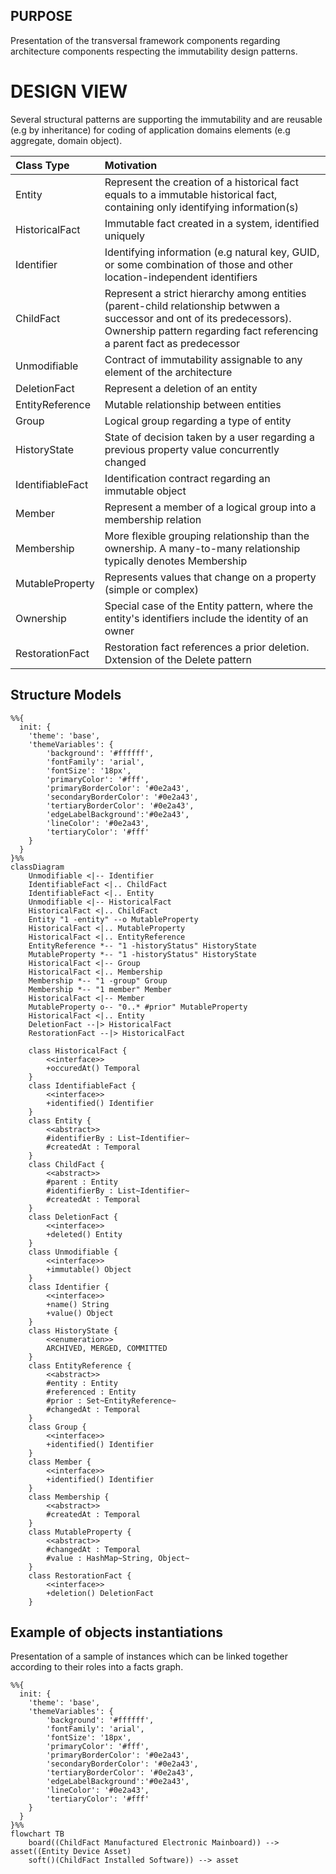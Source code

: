 ## PURPOSE
Presentation of the transversal framework components regarding architecture components respecting the immutability design patterns.

# DESIGN VIEW
Several structural patterns are supporting the immutability and are reusable (e.g by inheritance) for coding of application domains elements (e.g aggregate, domain object).

|Class Type|Motivation|
| :-- | :-- |
|Entity|Represent the creation of a historical fact equals to a immutable historical fact, containing only identifying information(s)|
|HistoricalFact|Immutable fact created in a system, identified uniquely|
|Identifier|Identifying information (e.g natural key, GUID, or some combination of those and other location-independent identifiers|
|ChildFact|Represent a strict hierarchy among entities (parent-child relationship betwwen a successor and ont of its predecessors). Ownership pattern regarding fact referencing a parent fact as predecessor|
|Unmodifiable|Contract of immutability assignable to any element of the architecture|
|DeletionFact|Represent a deletion of an entity|
|EntityReference|Mutable relationship between entities|
|Group|Logical group regarding a type of entity|
|HistoryState|State of decision taken by a user regarding a previous property value concurrently changed|
|IdentifiableFact|Identification contract regarding an immutable object|
|Member|Represent a member of a logical group into a membership relation|
|Membership|More flexible grouping relationship than the ownership. A many-to-many relationship typically denotes Membership|
|MutableProperty|Represents values that change on a property (simple or complex)|
|Ownership|Special case of the Entity pattern, where the entity's identifiers include the identity of an owner|
|RestorationFact|Restoration fact references a prior deletion. Dxtension of the Delete pattern|

## Structure Models

```mermaid
%%{
  init: {
    'theme': 'base',
    'themeVariables': {
        'background': '#ffffff',
        'fontFamily': 'arial',
        'fontSize': '18px',
        'primaryColor': '#fff',
        'primaryBorderColor': '#0e2a43',
        'secondaryBorderColor': '#0e2a43',
        'tertiaryBorderColor': '#0e2a43',
        'edgeLabelBackground':'#0e2a43',
        'lineColor': '#0e2a43',
        'tertiaryColor': '#fff'
    }
  }
}%%
classDiagram
    Unmodifiable <|-- Identifier
    IdentifiableFact <|.. ChildFact
    IdentifiableFact <|.. Entity
    Unmodifiable <|-- HistoricalFact
    HistoricalFact <|.. ChildFact
    Entity "1 -entity" --o MutableProperty
    HistoricalFact <|.. MutableProperty
    HistoricalFact <|.. EntityReference
    EntityReference *-- "1 -historyStatus" HistoryState
    MutableProperty *-- "1 -historyStatus" HistoryState
    HistoricalFact <|-- Group
    HistoricalFact <|.. Membership
    Membership *-- "1 -group" Group
    Membership *-- "1 member" Member
    HistoricalFact <|-- Member
    MutableProperty o-- "0..* #prior" MutableProperty
    HistoricalFact <|.. Entity
    DeletionFact --|> HistoricalFact
    RestorationFact --|> HistoricalFact

    class HistoricalFact {
        <<interface>>
        +occuredAt() Temporal
    }
    class IdentifiableFact {
        <<interface>>
        +identified() Identifier
    }
    class Entity {
        <<abstract>>
        #identifierBy : List~Identifier~
        #createdAt : Temporal
    }
    class ChildFact {
        <<abstract>>
        #parent : Entity
        #identifierBy : List~Identifier~
        #createdAt : Temporal
    }
    class DeletionFact {
        <<interface>>
        +deleted() Entity
    }
    class Unmodifiable {
        <<interface>>
        +immutable() Object
    }
    class Identifier {
        <<interface>>
        +name() String
        +value() Object
    }
    class HistoryState {
        <<enumeration>>
        ARCHIVED, MERGED, COMMITTED
    }
    class EntityReference {
        <<abstract>>
        #entity : Entity
        #referenced : Entity
        #prior : Set~EntityReference~
        #changedAt : Temporal
    }
    class Group {
        <<interface>>
        +identified() Identifier
    }
    class Member {
        <<interface>>
        +identified() Identifier
    }
    class Membership {
        <<abstract>>
        #createdAt : Temporal
    }
    class MutableProperty {
        <<abstract>>
        #changedAt : Temporal
        #value : HashMap~String, Object~
    }
    class RestorationFact {
        <<interface>>
        +deletion() DeletionFact
    }
```

## Example of objects instantiations
Presentation of a sample of instances which can be linked together according to their roles into a facts graph.

```mermaid
%%{
  init: {
    'theme': 'base',
    'themeVariables': {
        'background': '#ffffff',
        'fontFamily': 'arial',
        'fontSize': '18px',
        'primaryColor': '#fff',
        'primaryBorderColor': '#0e2a43',
        'secondaryBorderColor': '#0e2a43',
        'tertiaryBorderColor': '#0e2a43',
        'edgeLabelBackground':'#0e2a43',
        'lineColor': '#0e2a43',
        'tertiaryColor': '#fff'
    }
  }
}%%
flowchart TB
    board((ChildFact Manufactured Electronic Mainboard)) --> asset((Entity Device Asset)
    soft()(ChildFact Installed Software)) --> asset



```
